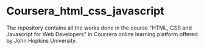 # Coursera_html_css_javascript
The repository contains all the works done in the course "HTML, CSS and Javascript for Web Developers" in Coursera online learning platform offered by John Hopkins University.
